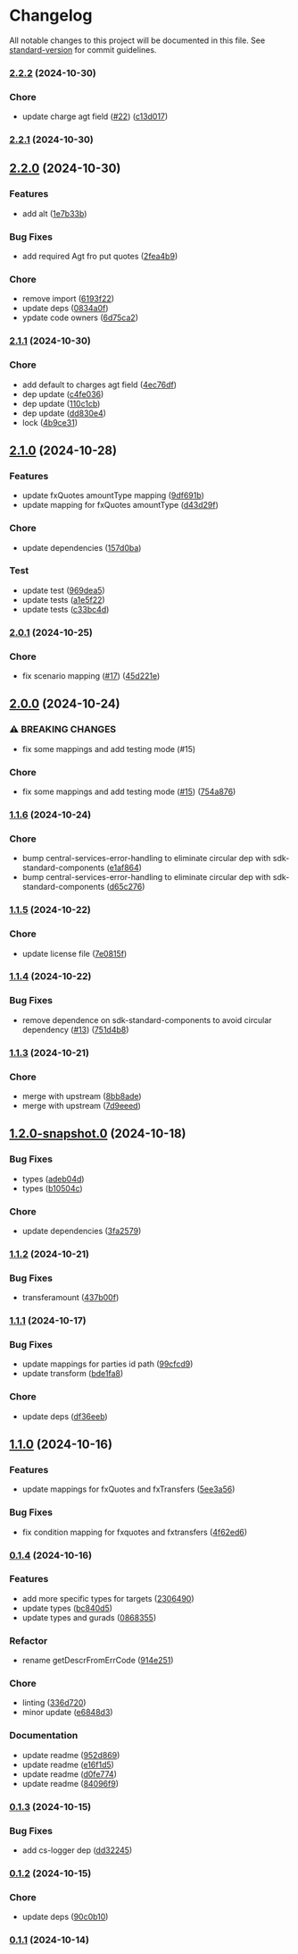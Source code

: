# Changelog

All notable changes to this project will be documented in this file. See [standard-version](https://github.com/conventional-changelog/standard-version) for commit guidelines.

### [2.2.2](https://github.com/mojaloop/ml-schema-transformer-lib/compare/v2.2.1...v2.2.2) (2024-10-30)


### Chore

* update charge agt field ([#22](https://github.com/mojaloop/ml-schema-transformer-lib/issues/22)) ([c13d017](https://github.com/mojaloop/ml-schema-transformer-lib/commit/c13d017805aaae20f95438c5cf35db537328db3d))

### [2.2.1](https://github.com/mojaloop/ml-schema-transformer-lib/compare/v2.2.0...v2.2.1) (2024-10-30)

## [2.2.0](https://github.com/mojaloop/ml-schema-transformer-lib/compare/v2.1.1...v2.2.0) (2024-10-30)


### Features

* add alt ([1e7b33b](https://github.com/mojaloop/ml-schema-transformer-lib/commit/1e7b33bfe8896602796b8b101b549ce522a4487b))


### Bug Fixes

* add required Agt fro put quotes ([2fea4b9](https://github.com/mojaloop/ml-schema-transformer-lib/commit/2fea4b99ae11128d2953ae08a660652bd813bee6))


### Chore

* remove import ([6193f22](https://github.com/mojaloop/ml-schema-transformer-lib/commit/6193f227dbc23d29aaba5cf8bf3ca1636a56210c))
* update deps ([0834a0f](https://github.com/mojaloop/ml-schema-transformer-lib/commit/0834a0f8c36da84afd55d5f6334767cc0c08972d))
* ypdate code owners ([6d75ca2](https://github.com/mojaloop/ml-schema-transformer-lib/commit/6d75ca244f969f9297f72924c132a32bc117769f))

### [2.1.1](https://github.com/mojaloop/ml-schema-transformer-lib/compare/v2.1.0...v2.1.1) (2024-10-30)


### Chore

* add default to charges agt field ([4ec76df](https://github.com/mojaloop/ml-schema-transformer-lib/commit/4ec76df464b16dabc76555d8adb824d4da0fd3be))
* dep update ([c4fe036](https://github.com/mojaloop/ml-schema-transformer-lib/commit/c4fe036d62c85560bf2320edef05564fd2812add))
* dep update ([110c1cb](https://github.com/mojaloop/ml-schema-transformer-lib/commit/110c1cb85ffb94dd3c23eec3bcade9e3a34e327a))
* dep update ([dd830e4](https://github.com/mojaloop/ml-schema-transformer-lib/commit/dd830e472dfb44c24aaf8ba1ada349bc9367c3f9))
* lock ([4b9ce31](https://github.com/mojaloop/ml-schema-transformer-lib/commit/4b9ce3146aba8792a135d66cd9cf9373fe255908))

## [2.1.0](https://github.com/mojaloop/ml-schema-transformer-lib/compare/v2.0.1...v2.1.0) (2024-10-28)


### Features

* update fxQuotes amountType mapping ([9df691b](https://github.com/mojaloop/ml-schema-transformer-lib/commit/9df691b08317cb73b159877c5c5dc4c50dfbf298))
* update mapping for fxQuotes amountType ([d43d29f](https://github.com/mojaloop/ml-schema-transformer-lib/commit/d43d29f76a778af20dfb02c2dd9be17dba05a770))


### Chore

* update dependencies ([157d0ba](https://github.com/mojaloop/ml-schema-transformer-lib/commit/157d0ba7d749f6c2f728698f34b4e3b0af4ac7b2))


### Test

* update test ([969dea5](https://github.com/mojaloop/ml-schema-transformer-lib/commit/969dea5e30236871c2ec0d94f21eae1e304beb4f))
* update tests ([a1e5f22](https://github.com/mojaloop/ml-schema-transformer-lib/commit/a1e5f22bd8cbb06c06b26ec4bc100d02e95a9498))
* update tests ([c33bc4d](https://github.com/mojaloop/ml-schema-transformer-lib/commit/c33bc4d69e60f516b54898054641228d12955b49))

### [2.0.1](https://github.com/mojaloop/ml-schema-transformer-lib/compare/v2.0.0...v2.0.1) (2024-10-25)


### Chore

* fix scenario mapping ([#17](https://github.com/mojaloop/ml-schema-transformer-lib/issues/17)) ([45d221e](https://github.com/mojaloop/ml-schema-transformer-lib/commit/45d221ebce0eaf10816a74c77d734e07d9d5b960))

## [2.0.0](https://github.com/mojaloop/ml-schema-transformer-lib/compare/v1.1.6...v2.0.0) (2024-10-24)


### ⚠ BREAKING CHANGES

* fix some mappings and add testing mode (#15)

### Chore

* fix some mappings and add testing mode ([#15](https://github.com/mojaloop/ml-schema-transformer-lib/issues/15)) ([754a876](https://github.com/mojaloop/ml-schema-transformer-lib/commit/754a876d9e2d30f7ef07b60528deb78002a2f8b4))

### [1.1.6](https://github.com/mojaloop/ml-schema-transformer-lib/compare/v1.1.5...v1.1.6) (2024-10-24)


### Chore

* bump central-services-error-handling to eliminate circular dep with sdk-standard-components ([e1af864](https://github.com/mojaloop/ml-schema-transformer-lib/commit/e1af864ec5f346e942d399b7bb2e81a23cc6a727))
* bump central-services-error-handling to eliminate circular dep with sdk-standard-components ([d65c276](https://github.com/mojaloop/ml-schema-transformer-lib/commit/d65c2765ca906bc9268c5e1c65f7202f646773c9))

### [1.1.5](https://github.com/mojaloop/ml-schema-transformer-lib/compare/v1.1.4...v1.1.5) (2024-10-22)


### Chore

* update license file ([7e0815f](https://github.com/mojaloop/ml-schema-transformer-lib/commit/7e0815ff900e14da426441d7b71bc12afa6e2973))

### [1.1.4](https://github.com/mojaloop/ml-schema-transformer-lib/compare/v1.1.3...v1.1.4) (2024-10-22)


### Bug Fixes

* remove dependence on sdk-standard-components to avoid circular dependency ([#13](https://github.com/mojaloop/ml-schema-transformer-lib/issues/13)) ([751d4b8](https://github.com/mojaloop/ml-schema-transformer-lib/commit/751d4b8eadd4affba5039302c8132e55fcb29667))

### [1.1.3](https://github.com/mojaloop/ml-schema-transformer-lib/compare/v1.1.2...v1.1.3) (2024-10-21)


### Chore

* merge with upstream ([8bb8ade](https://github.com/mojaloop/ml-schema-transformer-lib/commit/8bb8ade51ef5831aa7147b1e86d582f1f9724cd5))
* merge with upstream ([7d9eeed](https://github.com/mojaloop/ml-schema-transformer-lib/commit/7d9eeed42d046904d06cea66147730773eb747d1))

## [1.2.0-snapshot.0](https://github.com/mojaloop/ml-schema-transformer-lib/compare/v1.1.1...v1.2.0-snapshot.0) (2024-10-18)


### Bug Fixes

* types ([adeb04d](https://github.com/mojaloop/ml-schema-transformer-lib/commit/adeb04d8a7e8a5cda4c8535cc2c513b9b3632a90))
* types ([b10504c](https://github.com/mojaloop/ml-schema-transformer-lib/commit/b10504ccf38b6f83674c36fe8b929d246b647f3e))


### Chore

* update dependencies ([3fa2579](https://github.com/mojaloop/ml-schema-transformer-lib/commit/3fa2579bae79507dc0ee72741b9257cbd93b2ad4))

### [1.1.2](https://github.com/mojaloop/ml-schema-transformer-lib/compare/v1.1.1...v1.1.2) (2024-10-21)


### Bug Fixes

* transferamount ([437b00f](https://github.com/mojaloop/ml-schema-transformer-lib/commit/437b00f54f70c92f2df22f3567a9707bfb6ec94d))

### [1.1.1](https://github.com/mojaloop/ml-schema-transformer-lib/compare/v1.1.0...v1.1.1) (2024-10-17)


### Bug Fixes

* update mappings for parties id path ([99cfcd9](https://github.com/mojaloop/ml-schema-transformer-lib/commit/99cfcd9697127e161f1b641af26cb6a834aa3911))
* update transform ([bde1fa8](https://github.com/mojaloop/ml-schema-transformer-lib/commit/bde1fa893a4cb6e94570d672e0ced9ba6ac3a4f1))


### Chore

* update deps ([df36eeb](https://github.com/mojaloop/ml-schema-transformer-lib/commit/df36eeb0198baef39d802c5cc577db18595947e9))

## [1.1.0](https://github.com/mojaloop/ml-schema-transformer-lib/compare/v0.1.4...v1.1.0) (2024-10-16)


### Features

* update mappings for fxQuotes and fxTransfers ([5ee3a56](https://github.com/mojaloop/ml-schema-transformer-lib/commit/5ee3a5619c95057572ad90c284f57696ac9d0438))


### Bug Fixes

* fix condition mapping for fxquotes and fxtransfers ([4f62ed6](https://github.com/mojaloop/ml-schema-transformer-lib/commit/4f62ed6e6fcfdc2eb2bc67d60bf5835c9b26d410))

### [0.1.4](https://github.com/mojaloop/ml-schema-transformer-lib/compare/v0.1.4-snapshot.10...v0.1.4) (2024-10-16)


### Features

* add more specific types for targets ([2306490](https://github.com/mojaloop/ml-schema-transformer-lib/commit/230649075009f930b9cfaa595583dafc9ab23bf1))
* update types ([bc840d5](https://github.com/mojaloop/ml-schema-transformer-lib/commit/bc840d57a9970ed5eb7cb6804cb73ab8dc4609d6))
* update types and gurads ([0868355](https://github.com/mojaloop/ml-schema-transformer-lib/commit/08683552b8f2253f804ac13a9b01703b8a41d089))


### Refactor

* rename getDescrFromErrCode ([914e251](https://github.com/mojaloop/ml-schema-transformer-lib/commit/914e2519a74bf5bdbdbd6116e0dbe4701a4e9210))


### Chore

* linting ([336d720](https://github.com/mojaloop/ml-schema-transformer-lib/commit/336d720f9c2ae1bdfbaead997a5d59a891db1de7))
* minor update ([e6848d3](https://github.com/mojaloop/ml-schema-transformer-lib/commit/e6848d351e85a158707726c6dd2e43143ab9873c))


### Documentation

* update readme ([952d869](https://github.com/mojaloop/ml-schema-transformer-lib/commit/952d8692deb4ab6d0b54f567238d85c3ff566cda))
* update readme ([e16f1d5](https://github.com/mojaloop/ml-schema-transformer-lib/commit/e16f1d5e3d2a94dcecba8dfefafb183cf3121056))
* update readme ([d0fe774](https://github.com/mojaloop/ml-schema-transformer-lib/commit/d0fe7743263eff5202a59d50682f65e86f54915a))
* update readme ([84096f9](https://github.com/mojaloop/ml-schema-transformer-lib/commit/84096f93a1ad82a7ddb994a2b3ea612f83c8fc85))

### [0.1.3](https://github.com/mojaloop/ml-schema-transformer-lib/compare/v0.1.2...v0.1.3) (2024-10-15)


### Bug Fixes

* add cs-logger dep ([dd32245](https://github.com/mojaloop/ml-schema-transformer-lib/commit/dd32245d55bbb0d277089b63ed58dec18957adb3))

### [0.1.2](https://github.com/mojaloop/ml-schema-transformer-lib/compare/v0.1.1...v0.1.2) (2024-10-15)


### Chore

* update deps ([90c0b10](https://github.com/mojaloop/ml-schema-transformer-lib/commit/90c0b10d83016e32c289c4583e2833c3c844a80f))

### [0.1.1](https://github.com/mojaloop/ml-schema-transformer-lib/compare/v0.1.1-snapshot.56...v0.1.1) (2024-10-14)
